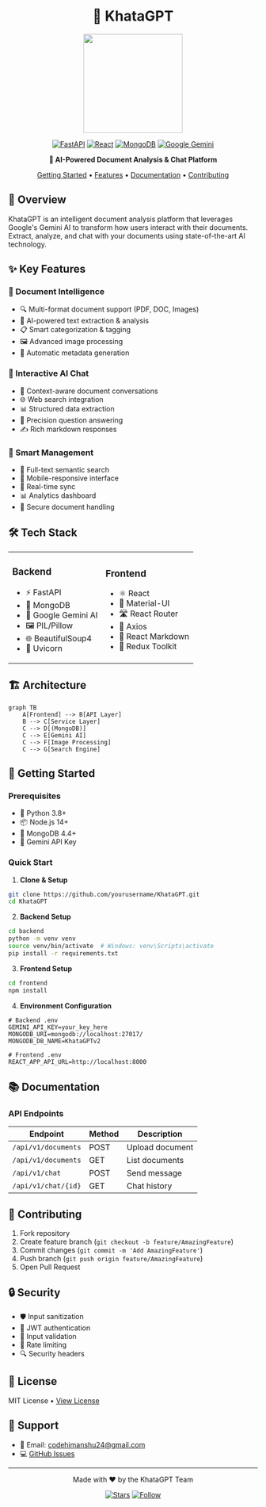 <div align="center">

# 📄 KhataGPT

<img src="https://github.com/user-attachments/assets/6aa214b8-a363-4ea2-8410-562ecab2a251" width="200" height="200" />

[![FastAPI](https://img.shields.io/badge/FastAPI-005571?style=for-the-badge&logo=fastapi)](https://fastapi.tiangolo.com/)
[![React](https://img.shields.io/badge/React-20232A?style=for-the-badge&logo=react&logoColor=61DAFB)](https://reactjs.org/)
[![MongoDB](https://img.shields.io/badge/MongoDB-4EA94B?style=for-the-badge&logo=mongodb&logoColor=white)](https://www.mongodb.com/)
[![Google Gemini](https://img.shields.io/badge/Gemini_AI-4285F4?style=for-the-badge&logo=google&logoColor=white)](https://deepmind.google/technologies/gemini/)

**🤖 AI-Powered Document Analysis & Chat Platform**

[Getting Started](#getting-started) • [Features](#features) • [Documentation](#documentation) • [Contributing](#contributing)

</div>

## 🌟 Overview

KhataGPT is an intelligent document analysis platform that leverages Google's Gemini AI to transform how users interact with their documents. Extract, analyze, and chat with your documents using state-of-the-art AI technology.

## ✨ Key Features

### 📑 Document Intelligence
- 🔍 Multi-format document support (PDF, DOC, Images)
- 🤖 AI-powered text extraction & analysis
- 📋 Smart categorization & tagging
- 🖼️ Advanced image processing
- 📝 Automatic metadata generation

### 💬 Interactive AI Chat
- 🧠 Context-aware document conversations
- 🌐 Web search integration
- 📊 Structured data extraction
- 🎯 Precision question answering
- ✍️ Rich markdown responses

### 📂 Smart Management
- 🔎 Full-text semantic search
- 📱 Mobile-responsive interface
- 🔄 Real-time sync
- 📊 Analytics dashboard
- 🔐 Secure document handling

## 🛠️ Tech Stack

<table>
<tr>
<td>

### Backend
- ⚡ FastAPI
- 🍃 MongoDB
- 🤖 Google Gemini AI
- 🖼️ PIL/Pillow
- 🌐 BeautifulSoup4
- 🚀 Uvicorn

</td>
<td>

### Frontend
- ⚛️ React
- 🎨 Material-UI
- 🛣️ React Router
- 📡 Axios
- 📝 React Markdown
- 🎯 Redux Toolkit

</td>
</tr>
</table>

## 🏗️ Architecture

```mermaid
graph TB
    A[Frontend] --> B[API Layer]
    B --> C[Service Layer]
    C --> D[(MongoDB)]
    C --> E[Gemini AI]
    C --> F[Image Processing]
    C --> G[Search Engine]
```

## 🚀 Getting Started

### Prerequisites

- 🐍 Python 3.8+
- 📦 Node.js 14+
- 🍃 MongoDB 4.4+
- 🔑 Gemini API Key

### Quick Start

1. **Clone & Setup**
```bash
git clone https://github.com/yourusername/KhataGPT.git
cd KhataGPT
```

2. **Backend Setup**
```bash
cd backend
python -m venv venv
source venv/bin/activate  # Windows: venv\Scripts\activate
pip install -r requirements.txt
```

3. **Frontend Setup**
```bash
cd frontend
npm install
```

4. **Environment Configuration**
```env
# Backend .env
GEMINI_API_KEY=your_key_here
MONGODB_URI=mongodb://localhost:27017/
MONGODB_DB_NAME=KhataGPTv2

# Frontend .env
REACT_APP_API_URL=http://localhost:8000
```

## 📚 Documentation

### API Endpoints

| Endpoint | Method | Description |
|----------|--------|-------------|
| `/api/v1/documents` | POST | Upload document |
| `/api/v1/documents` | GET | List documents |
| `/api/v1/chat` | POST | Send message |
| `/api/v1/chat/{id}` | GET | Chat history |

## 🤝 Contributing

1. Fork repository
2. Create feature branch (`git checkout -b feature/AmazingFeature`)
3. Commit changes (`git commit -m 'Add AmazingFeature'`)
4. Push branch (`git push origin feature/AmazingFeature`)
5. Open Pull Request

## 🔒 Security

- 🛡️ Input sanitization
- 🔐 JWT authentication
- 📝 Input validation
- 🚫 Rate limiting
- 🔍 Security headers

## 📄 License

MIT License • [View License](LICENSE)

## 💬 Support

- 📧 Email: codehimanshu24@gmail.com
- 💻 [GitHub Issues](https://github.com/yourusername/KhataGPT/issues)

---

<div align="center">

Made with ❤️ by the KhataGPT Team

[![Stars](https://img.shields.io/github/stars/yourusername/KhataGPT?style=social)](https://github.com/yourusername/KhataGPT)
[![Follow](https://img.shields.io/twitter/follow/KhataGPT?style=social)](https://twitter.com/KhataGPT)

</div>

